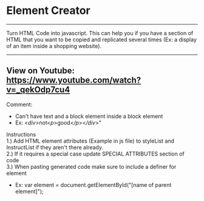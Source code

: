 # **Element Creator**
----------------------------------
Turn HTML Code into javascript. 
This can help you if you have a section
of HTML that you want to be copied and replicated several times
(Ex: a display of an item inside a shopping website).

------------------------------------------------------------------------------------------------
View on Youtube: https://www.youtube.com/watch?v=_qekOdp7cu4 
------------------------------------------------------------------------------------------------

Comment:
- Can't have text and a block element inside a block element
- Ex: <_div_>not<_p_>good<_/p_><_/div_>"


Instructions<br />
1.) Add HTML element attributes (Example in js file) to styleList and InstructList if they aren't there already. <br />
2.) If it requires a special case update SPECIAL ATTRIBUTES section of code <br />
3.) When pasting generated code make sure to include a definer for element <be />
- Ex: var element = document.getElementById("[name of parent element]");
